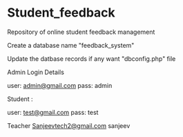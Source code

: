 # Student_feedback
Repository of online student feedback management 

Create a database name "feedback_system"

Update the datbase records if any want  "dbconfig.php" file

Admin Login Details

user: admin@gmail.com
pass: admin


Student : 

user: test@gmail.com
pass: test

Teacher 
Sanjeevtech2@gmail.com
sanjeev 
